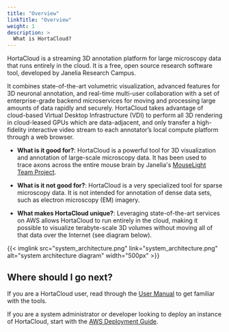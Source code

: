 ```yaml
---
title: "Overview"
linkTitle: "Overview"
weight: 1
description: >
  What is HortaCloud?
---
```

HortaCloud is a streaming 3D annotation platform for large microscopy data that runs entirely in the cloud. It is a free, open source research software tool, developed by Janelia Research Campus.

It combines state-of-the-art volumetric visualization, advanced features for 3D neuronal annotation, and real-time multi-user collaboration with a set of enterprise-grade backend microservices for moving and processing large amounts of data rapidly and securely. HortaCloud takes advantage of cloud-based Virtual Desktop Infrastructure (VDI) to perform all 3D rendering in cloud-leased GPUs which are data-adjacent, and only transfer a high-fidelity interactive video stream to each annotator’s local compute platform through a web browser.

* **What is it good for?**: HortaCloud is a powerful tool for 3D visualization and annotation of large-scale microscopy data. It has been used to trace axons across the entire mouse brain by Janelia's [MouseLight Team Project](https://www.janelia.org/project-team/mouselight).

* **What is it not good for?**: HortaCloud is a very specialized tool for sparse microscopy data. It is not intended for annotation of dense data sets, such as electron microscopy (EM) imagery.

* **What makes HortaCloud unique?**: Leveraging state-of-the-art services on AWS allows HortaCloud to run entirely in the cloud, making it possible to visualize terabyte-scale 3D volumes without moving all of that data over the Internet (see diagram below).

{{< imglink src="system_architecture.png" link="system_architecture.png" alt="system architecture diagram" width="500px" >}}

## Where should I go next?

If you are a HortaCloud user, read through the [User Manual](/docs/user_manual) to get familiar with the tools.

If you are a system administrator or developer looking to deploy an instance of HortaCloud, start with the [AWS Deployment Guide](/docs/administration/aws).
